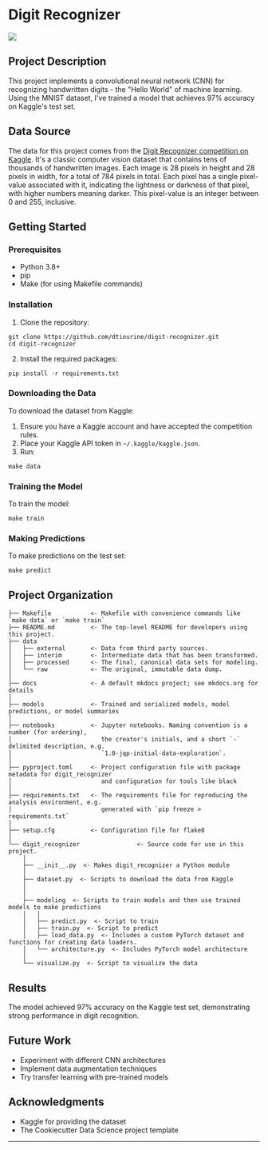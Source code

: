 # Digit Recognizer

<a target="_blank" href="https://cookiecutter-data-science.drivendata.org/">
    <img src="https://img.shields.io/badge/CCDS-Project%20template-328F97?logo=cookiecutter" />
</a>

## Project Description

This project implements a convolutional neural network (CNN) for recognizing handwritten digits - the "Hello World" of machine learning. Using the MNIST dataset, I've trained a model that achieves 97% accuracy on Kaggle's test set. 

## Data Source

The data for this project comes from the [Digit Recognizer competition on Kaggle](https://www.kaggle.com/c/digit-recognizer). It's a classic computer vision dataset that contains tens of thousands of handwritten images. Each image is 28 pixels in height and 28 pixels in width, for a total of 784 pixels in total. Each pixel has a single pixel-value associated with it, indicating the lightness or darkness of that pixel, with higher numbers meaning darker. This pixel-value is an integer between 0 and 255, inclusive.

## Getting Started

### Prerequisites

- Python 3.8+
- pip
- Make (for using Makefile commands)

### Installation

1. Clone the repository:

```
git clone https://github.com/dtiourine/digit-recognizer.git
cd digit-recognizer
```

2. Install the required packages:

```
pip install -r requirements.txt
```

### Downloading the Data

To download the dataset from Kaggle:

1. Ensure you have a Kaggle account and have accepted the competition rules.
2. Place your Kaggle API token in `~/.kaggle/kaggle.json`.
3. Run:

```
make data
```

### Training the Model

To train the model:

```
make train
```

### Making Predictions

To make predictions on the test set:

```
make predict
```

## Project Organization

```
├── Makefile           <- Makefile with convenience commands like `make data` or `make train`
├── README.md          <- The top-level README for developers using this project.
├── data
│   ├── external       <- Data from third party sources.
│   ├── interim        <- Intermediate data that has been transformed.
│   ├── processed      <- The final, canonical data sets for modeling.
│   └── raw            <- The original, immutable data dump.
│
├── docs               <- A default mkdocs project; see mkdocs.org for details
│
├── models             <- Trained and serialized models, model predictions, or model summaries
│
├── notebooks          <- Jupyter notebooks. Naming convention is a number (for ordering),
│                         the creator's initials, and a short `-` delimited description, e.g.
│                         `1.0-jqp-initial-data-exploration`.
│
├── pyproject.toml     <- Project configuration file with package metadata for digit_recognizer
│                         and configuration for tools like black
│
├── requirements.txt   <- The requirements file for reproducing the analysis environment, e.g.
│                         generated with `pip freeze > requirements.txt`
│
├── setup.cfg          <- Configuration file for flake8
│
└── digit_recognizer                <- Source code for use in this project.
    │
    ├── __init__.py  <- Makes digit_recognizer a Python module
    │
    ├── dataset.py  <- Scripts to download the data from Kaggle
    │
    │
    ├── modeling  <- Scripts to train models and then use trained models to make predictions
    │   │                 
    │   ├── predict.py  <- Script to train 
    │   ├── train.py  <- Script to predict
    │   ├── load_data.py  <- Includes a custom PyTorch dataset and functions for creating data loaders.
    │   └── architecture.py  <- Includes PyTorch model architecture 
    │ 
    └── visualize.py  <- Script to visualize the data
```

## Results

The model achieved 97% accuracy on the Kaggle test set, demonstrating strong performance in digit recognition.

## Future Work

- Experiment with different CNN architectures
- Implement data augmentation techniques
- Try transfer learning with pre-trained models

## Acknowledgments

- Kaggle for providing the dataset
- The Cookiecutter Data Science project template

--------
